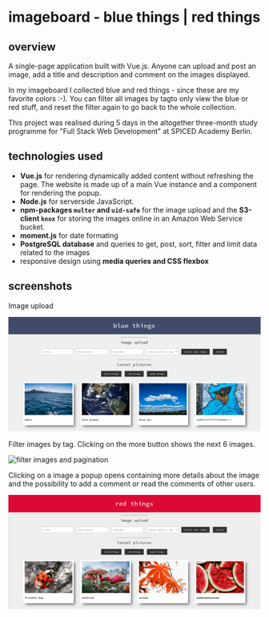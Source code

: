 # imageboard - blue things | red things

## overview

A single-page application built with Vue.js. Anyone can upload and post an image, add a title and description and comment on the images displayed.

In my imageboard I collected blue and red things - since these are my favorite colors :-). You can filter all images by tagto only view the blue or red stuff, and reset the filter again to go back to the whole collection.

This project was realised during 5 days in the altogether three-month study programme for "Full Stack Web Development" at SPICED Academy Berlin.

## technologies used

-   **Vue.js** for rendering dynamically added content without refreshing the page. The website is made up of a main Vue instance and a component for rendering the popup.
-   **Node.js** for serverside JavaScript.
-   **npm-packages `multer` and `uid-safe`** for the image upload and the **S3-client `knox`** for storing the images online in an Amazon Web Service bucket.
-   **moment.js** for date formating
-   **PostgreSQL database** and queries to get, post, sort, filter and limit data related to the images
-   responsive design using **media queries and CSS flexbox**

## screenshots

Image upload

![image upload](https://github.com/jen-do/imageboard/raw/master/public/images/imageboard_image-upload.gif)

Filter images by tag. Clicking on the more button shows the next 6 images.

![filter images and pagination](https://github.com/jen-do/imageboard/raw/master/public/images/imageboard_filter-pagination.gif)

Clicking on a image a popup opens containing more details about the image and the possibility to add a comment or read the comments of other users.

![popup modal](https://github.com/jen-do/imageboard/raw/master/public/images/imageboard_image-modal.gif)
